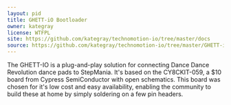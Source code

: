 ```yaml
---
layout: pid
title: GHETT-iO Bootloader
owner: kategray
license: WTFPL
site: https://github.com/kategray/technomotion-io/tree/master/docs
source: https://github.com/kategray/technomotion-io/tree/master/GHETT-iO.cydsn
---
```

The GHETT-IO is a plug-and-play solution for connecting Dance Dance Revolution
dance pads to StepMania.  It's based on the CY8CKIT-059, a $10 board from Cypress
SemiConductor with open schematics.  This board was chosen for it's low cost and
easy availability, enabling the community to build these at home by simply
soldering on a few pin headers.